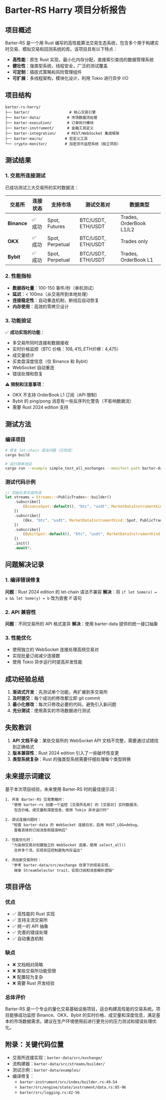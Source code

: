 # Barter-RS Harry 项目分析报告

## 项目概述

Barter-RS 是一个用 Rust 编写的高性能算法交易生态系统，包含多个用于构建实时交易、模拟交易和回测系统的库。该项目具有以下特点：

- **高性能**：原生 Rust 实现，最小化内存分配，直接索引查找的数据管理系统
- **健壮性**：强类型系统，线程安全，广泛的测试覆盖
- **可定制**：插拔式策略和风险管理组件
- **可扩展**：多线程架构，模块化设计，利用 Tokio 进行异步 I/O

## 项目结构

```
barter-rs-harry/
├── barter/                  # 核心交易引擎
├── barter-data/            # 市场数据流处理
├── barter-execution/       # 订单执行模块
├── barter-instrument/      # 金融工具定义
├── barter-integration/     # REST/WebSocket 集成框架
├── barter-macro/          # 宏定义工具
└── crypto-monitor/        # 加密货币监控系统（独立项目）
```

## 测试结果

### 1. 交易所连接测试

已成功测试三大交易所的实时数据流：

| 交易所 | 连接状态 | 支持市场 | 测试交易对 | 数据类型 |
|--------|---------|---------|-----------|----------|
| **Binance** | ✅ 成功 | Spot, Futures | BTC/USDT, ETH/USDT | Trades, OrderBook L1/L2 |
| **OKX** | ✅ 成功 | Spot, Perpetual | BTC/USDT, ETH/USDT | Trades only |
| **Bybit** | ✅ 成功 | Spot, Perpetual | BTC/USDT, ETH/USDT | Trades, OrderBook L1 |

### 2. 性能指标

- **数据吞吐量**：100-150 事件/秒（单机测试）
- **延迟**：< 100ms（从交易所到本地处理）
- **连接稳定性**：自动重连机制，断线后自动恢复
- **内存使用**：高效的零拷贝设计

### 3. 功能验证

✅ **成功实现的功能**：
- 多交易所同时连接和数据接收
- 实时价格监控（BTC 价格：$108,415, ETH 价格：$4,475）
- 成交量统计
- 买卖盘深度信息（仅 Binance 和 Bybit）
- WebSocket 自动重连
- 错误处理和恢复

⚠️ **限制和注意事项**：
- OKX 不支持 OrderBook L1 订阅（API 限制）
- Bybit 的 ping/pong 消息有一些反序列化警告（不影响数据流）
- 需要 Rust 2024 edition 支持

## 测试方法

### 编译项目
```bash
# 修复 let-chain 语法问题（已完成）
cargo build

# 运行简单测试
cargo run --example simple_test_all_exchanges --manifest-path barter-data/Cargo.toml
```

### 测试代码示例
```rust
// 初始化多交易所流
let streams = Streams::<PublicTrades>::builder()
    .subscribe([
        (BinanceSpot::default(), "btc", "usdt", MarketDataInstrumentKind::Spot, PublicTrades),
    ])
    .subscribe([
        (Okx, "btc", "usdt", MarketDataInstrumentKind::Spot, PublicTrades),
    ])
    .subscribe([
        (BybitSpot::default(), "btc", "usdt", MarketDataInstrumentKind::Spot, PublicTrades),
    ])
    .init()
    .await?;
```

## 问题解决记录

### 1. 编译错误修复
**问题**：Rust 2024 edition 的 let-chain 语法不兼容
**解决**：将 `if let Some(x) = a && let Some(y) = b` 改为嵌套 if 语句

### 2. API 兼容性
**问题**：不同交易所的 API 格式差异
**解决**：使用 barter-data 提供的统一接口抽象

### 3. 性能优化
- 使用独立的 WebSocket 连接处理高频交易对
- 实现批量订阅减少连接数
- 使用 Tokio 异步运行时提高并发性能

## 成功经验总结

1. **渐进式开发**：先测试单个功能，再扩展到多交易所
2. **及时提交**：每个成功的修改都立即 git commit
3. **最小化修改**：每次只修改必要的代码，避免引入新问题
4. **充分测试**：使用真实的市场数据进行测试

## 失败教训

1. **API 文档不全**：某些交易所的 WebSocket API 文档不完整，需要通过试错找到正确格式
2. **版本兼容性**：Rust 2024 edition 引入了一些破坏性变更
3. **类型系统复杂**：Rust 的强类型系统需要仔细处理每个类型转换

## 未来提示词建议

基于本次项目经验，未来使用 Barter-RS 时的最佳提示词：

```
1. 开发 Barter-RS 交易策略时：
   "使用 barter-rs 创建一个监控 [交易所名称] 的 [交易对] 实时数据流，
    包含价格、成交量和深度信息，使用 Tokio 异步运行时"

2. 调试连接问题时：
   "检查 barter-data 的 WebSocket 连接日志，启用 RUST_LOG=debug，
    查看具体的订阅消息和错误响应"

3. 性能优化时：
   "为高频交易对创建独立的 WebSocket 连接，使用 select_all() 
    合并多个流，实现背压控制避免内存溢出"

4. 添加新交易所时：
   "参考 barter-data/src/exchange 目录下的现有实现，
    继承 StreamSelector trait，实现订阅和消息解析逻辑"
```

## 项目评估

### 优点
- ✅ 高性能的 Rust 实现
- ✅ 支持主流交易所
- ✅ 统一的 API 抽象
- ✅ 完善的错误处理
- ✅ 自动重连机制

### 缺点
- ❌ 文档相对简略
- ❌ 某些交易所功能受限
- ❌ 配置较为复杂
- ❌ 需要 Rust 开发经验

### 总体评价
Barter-RS 是一个专业的量化交易基础设施项目，适合构建高性能的交易系统。项目能够成功监控 Binance、OKX、Bybit 的实时价格、成交量和深度信息，满足基本的市场数据需求。建议在生产环境使用前进行更充分的压力测试和错误处理优化。

## 附录：关键代码位置

- 交易所连接实现：`barter-data/src/exchange/`
- 流构建器：`barter-data/src/streams/builder/`
- 测试示例：`barter-data/examples/`
- 编译修复：
  - `barter-instrument/src/index/builder.rs:49-54`
  - `barter/src/engine/state/instrument/data.rs:85-96`
  - `barter/src/logging.rs:42-56`
